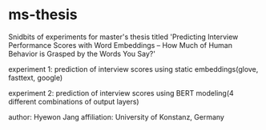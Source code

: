 # ms-thesis

Snidbits of experiments for master's thesis titled 'Predicting Interview Performance Scores with Word Embeddings – How Much of Human Behavior is Grasped by the Words You Say?'

experiment 1: prediction of interview scores using static embeddings(glove, fasttext, google)

experiment 2: prediction of interview scores using BERT modeling(4 different combinations of output layers)

author: Hyewon Jang
affiliation: University of Konstanz, Germany
